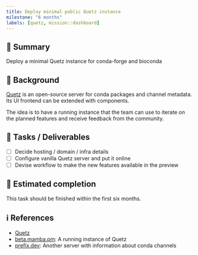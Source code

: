 ```yaml
---
title: Deploy minimal public Quetz instance
milestone: "6 months"
labels: [quetz, mission::dashboard]
---
```


## 📌 Summary

Deploy a minimal Quetz instance for conda-forge and bioconda

## 📝 Background

[Quetz](https://github.com/mamba-org/quetz) is an open-source server for conda packages and channel metadata.
Its UI frontend can be extended with components.

The idea is to have a running instance that the team can use to iterate on the planned features and receive feedback from the community.

## 🚀 Tasks / Deliverables

- [ ] Decide hosting / domain / infra details
- [ ] Configure vanilla Quetz server and put it online
- [ ] Devise workflow to make the new features available in the preview

## 📅 Estimated completion

This task should be finished within the first six months.

## ℹ️ References

- [Quetz](https://github.com/mamba-org/quetz)
- [beta.mamba.pm](https://beta.mamba.pm/): A running instance of Quetz
- [prefix.dev](https://prefix.dev/): Another server with information about conda channels
